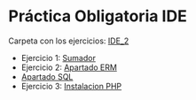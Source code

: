 # Práctica Obligatoria IDE
Carpeta con los ejercicios: [IDE_2](https://github.com/Valle8/EntornosDeDesarrollo/tree/master/Entornos/src/EDI_2)
* Ejercicio 1: [Sumador](https://github.com/Valle8/EntornosDeDesarrollo/blob/master/Entornos/src/EDI_2/Sumador.java)
* Ejercicio 2: [Apartado ERM](https://github.com/Valle8/EntornosDeDesarrollo/blob/master/Entornos/src/EDI_2/ERMaster.erm)
* [Apartado SQL](https://github.com/Valle8/EntornosDeDesarrollo/blob/master/Entornos/src/EDI_2/ERMaster.sql)
* Ejercicio 3: [Instalacion PHP](https://github.com/Valle8/EntornosDeDesarrollo/blob/master/Entornos/src/EDI_2/Instalacion%20de%20PHP.pdf)
